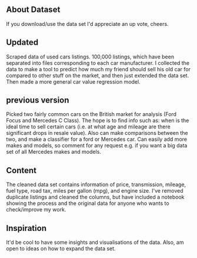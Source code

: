 ## About Dataset
If you download/use the data set I'd appreciate an up vote, cheers.

## Updated
Scraped data of used cars listings. 100,000 listings, which have been separated into files corresponding to each car manufacturer. I collected the data to make a tool to predict how much my friend should sell his old car for compared to other stuff on the market, and then just extended the data set. Then made a more general car value regression model.

## previous version
Picked two fairly common cars on the British market for analysis (Ford Focus and Mercedes C Class). The hope is to find info such as: when is the ideal time to sell certain cars (i.e. at what age and mileage are there significant drops in resale value). Also can make comparisons between the two, and make a classifier for a ford or Mercedes car. Can easily add more makes and models, so comment for any request e.g. if you want a big data set of all Mercedes makes and models.

## Content
The cleaned data set contains information of price, transmission, mileage, fuel type, road tax, miles per gallon (mpg), and engine size. I've removed duplicate listings and cleaned the columns, but have included a notebook showing the process and the original data for anyone who wants to check/improve my work.

## Inspiration
It'd be cool to have some insights and visualisations of the data. Also, am open to ideas on how to expand the data set.
